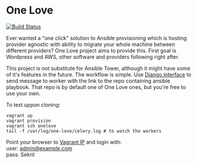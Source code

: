 One Love
========

[![Build Status](https://travis-ci.org/one-love/ansible-one-love.svg?branch=master)](https://travis-ci.org/one-love/ansible-one-love)

Ever wanted a "one click" solution to Ansible provisioning which is hosting
provider agnostic with ability to migrate your whole machine between different
providers? One Love project aims to provide this. First goal is Wordpress and
AWS, other software and providers following right after.

This project is not substitute for Ansible Tower, although it might have some
of it's features in the future. The workflow is simple. Use [Django interface](https://github.com/one-love/web) to send message to worker with the link to the repo containing ansible playbook. That repo is by default one of One Love ones, but
you're free to use your own.

To test uppon cloning:

    vagrant up
    vagrant provision
    vagrant ssh onelove
    tail -f /var/log/one-love/celery.log # to watch the workers
    
Point your browser to [Vagrant IP](http://192.168.33.33/) and login with:<br/>
user: admin@example.com<br/>
pass: Sekrit
